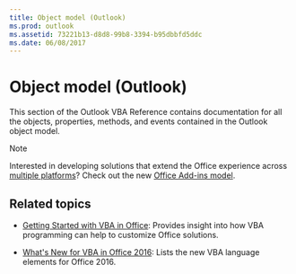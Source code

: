 ```yaml
---
title: Object model (Outlook)
ms.prod: outlook
ms.assetid: 73221b13-d8d8-99b8-3394-b95dbbfd5ddc
ms.date: 06/08/2017
---
```



# Object model (Outlook)

This section of the Outlook VBA Reference contains documentation for all the objects, properties, methods, and events contained in the Outlook object model.

> [!NOTE] 
> Interested in developing solutions that extend the Office experience across [multiple platforms](https://dev.office.com/add-in-availability)? Check out the new [Office Add-ins model](https://dev.office.com/docs/add-ins/overview/office-add-ins).

## Related topics

- [Getting Started with VBA in Office](../../../Library-Reference/Concepts/getting-started-with-vba-in-office.md): Provides insight into how VBA programming can help to customize Office solutions.

- [What's New for VBA in Office 2016](../../../Library-Reference/Concepts/what-s-new-for-vba-in-office-2016.md): Lists the new VBA language elements for Office 2016.

